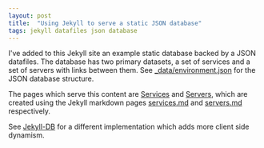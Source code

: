 ```yaml
---
layout: post
title:  "Using Jekyll to serve a static JSON database"
tags: jekyll datafiles json database
---
```


I've added to this Jekyll site an example static database backed by a JSON
datafiles.  The database has two primary datasets, a set of
services and a set of servers with links between them.  See
[_data/environment.json](https://github.com/wallberg-umd/wallberg-umd.github.io/blob/master/_data/environment.json)
for the JSON database structure.

The pages which serve this content are [Services](/services/) and
[Servers](/servers/), which are created using the Jekyll markdown
pages
[services.md](https://github.com/wallberg-umd/wallberg-umd.github.io/blob/master/services.md)
and
[servers.md](https://github.com/wallberg-umd/wallberg-umd.github.io/blob/master/servers.md)
respectively.

See [Jekyll-DB](http://labs.panchadsaram.com/jekyll-db/) for a
different implementation which adds more client side dynamism.


